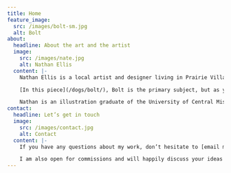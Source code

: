 ```yaml
---
title: Home
feature_image:
  src: /images/bolt-sm.jpg
  alt: Bolt
about:
  headline: About the art and the artist
  image:
    src: /images/nate.jpg
    alt: Nathan Ellis
  content: |-
    Nathan Ellis is a local artist and designer living in Prairie Village, KS. He wondered what would happen if #2 pencils were broken up and glued down to create a three dimensional super canvas… and that’s how pencil board art was born! For more fun, he adds found objects and hidden messages throughout the piece to create visual interest and relevant ties back to the subject.

    [In this piece](/dogs/bolt/), Bolt is the primary subject, but as you look closer, you’ll find a coffee stir stick, a toy spider, a leash, a dog bone, an acorn, an action figure, an Alan wrench, a monopoly house, and many more surprises and hidden messages.

    Nathan is an illustration graduate of the University of Central Missouri and is currently a full-time artist, designer and co-founder of [Advocate Creative](https://createwithadvocate.com).
contact:
  headline: Let’s get in touch
  image:
    src: /images/contact.jpg
    alt: Contact
  content: |-
    If you have any questions about my work, don’t hesitate to [email me](mailto:nathan.ellis@createwithadvocate.com).

    I am also open for commissions and will happily discuss your ideas with you.
---
```

